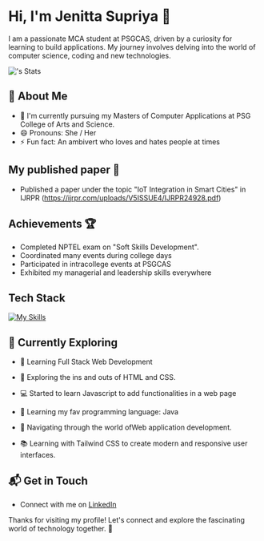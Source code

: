 # Hi, I'm Jenitta Supriya 👋

I am a passionate MCA student at PSGCAS, driven by a curiosity for learning to build applications. My journey involves delving into the world of computer science, coding and new technologies.

![<username>'s Stats](https://github-readme-stats.vercel.app/api?username=jenitta2&theme=vue-dark&show_icons=true&hide_border=true&count_private=true)

## 🚀 About Me

- 🔭 I'm currently pursuing my Masters of Computer Applications at PSG College of Arts and Science.
- 😄 Pronouns: She / Her
- ⚡ Fun fact: An ambivert who loves and hates people at times

## My published paper 📃

- Published a paper under the topic "IoT Integration in Smart Cities" in IJRPR (https://ijrpr.com/uploads/V5ISSUE4/IJRPR24928.pdf)

## Achievements 🏆

- Completed NPTEL exam on "Soft Skills Development".
- Coordinated many events during college days
- Participated in intracollege events at PSGCAS
- Exhibited my managerial and leadership skills everywhere

## Tech Stack
[![My Skills](https://skillicons.dev/icons?i=js,html,css,java,javascript,tailwindcss)](https://skillicons.dev)

## 🌱 Currently Exploring

- 🚀 Learning Full Stack Web Development
  
- 🧨 Exploring the ins and outs of HTML and CSS.
  
- 💻 Started to learn Javascript to add functionalities in a web page
  
- 🔭 Learning my fav programming language: Java
  
- 🧭 Navigating through the world ofWeb application development.
  
- 📚 Learning with Tailwind CSS to create modern and responsive user interfaces.

## 📬 Get in Touch

- Connect with me on [LinkedIn](https://www.linkedin.com/in/jenitta-supriya/)

Thanks for visiting my profile! Let's connect and explore the fascinating world of technology together. 🚀
